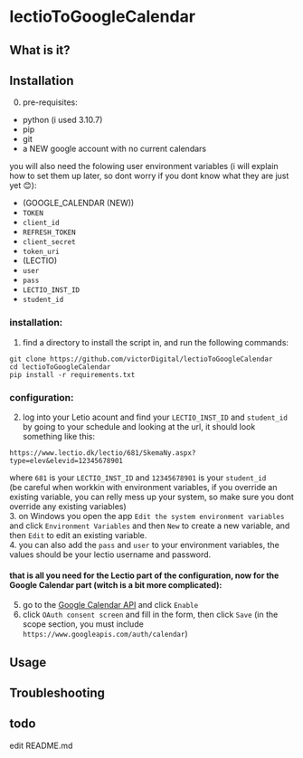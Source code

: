 # lectioToGoogleCalendar
## What is it?

## Installation
0.  pre-requisites:
* python (i used 3.10.7)
* pip
* git
* a NEW google account with no current calendars

you will also need the folowing user environment variables (i will explain how to set them up later, so dont worry if you dont know what they are just yet 😊):
* (GOOGLE_CALENDAR (NEW))
* `TOKEN` 
* `client_id`
* `REFRESH_TOKEN`
* `client_secret`
* `token_uri`
* (LECTIO)
* `user`
* `pass`
* `LECTIO_INST_ID`
* `student_id`

### installation:
1. find a directory to install the script in, and run the following commands:
```
git clone https://github.com/victorDigital/lectioToGoogleCalendar
cd lectioToGoogleCalendar
pip install -r requirements.txt
```
### configuration:
2. log into your Letio acount and find your `LECTIO_INST_ID` and `student_id` by going to your schedule and looking at the url, it should look something like this:
```
https://www.lectio.dk/lectio/681/SkemaNy.aspx?type=elev&elevid=12345678901
```
where `681` is your `LECTIO_INST_ID` and `12345678901` is your `student_id`  
(be careful when workkin with environment variables, if you override an existing variable, you can relly mess up your system, so make sure you dont override any existing variables)  
3. on Windows you open the app `Edit the system environment variables` and click `Environment Variables` and then `New` to create a new variable, and then `Edit` to edit an existing variable.  
4. you can also add the `pass` and `user` to your environment variables, the values should be your lectio username and password.  
#### that is all you need for the Lectio part of the configuration, now for the Google Calendar part (witch is a bit more complicated):  
5. go to the [Google Calendar API](https://console.developers.google.com/apis/library/calendar-json.googleapis.com) and click `Enable`
6. click `OAuth consent screen` and fill in the form, then click `Save` (in the scope section, you must include `https://www.googleapis.com/auth/calendar`)



## Usage

## Troubleshooting

## todo
edit README.md